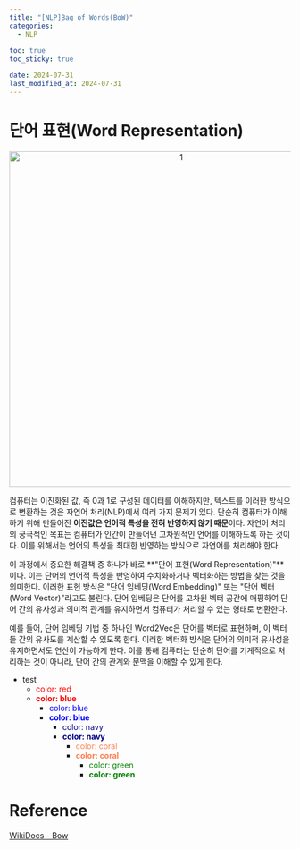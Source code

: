 ```yaml
---
title: "[NLP]Bag of Words(BoW)"
categories: 
  - NLP
  
toc: true
toc_sticky: true

date: 2024-07-31
last_modified_at: 2024-07-31
---
```


# 단어 표현(Word Representation)

<p align="center">
<img width="600" alt="1" src="https://github.com/user-attachments/assets/21b43297-440c-4c30-affd-023460e90c87">
</p>

컴퓨터는 이진화된 값, 즉 0과 1로 구성된 데이터를 이해하지만, 텍스트를 이러한 방식으로 변환하는 것은 자연어 처리(NLP)에서 여러 가지 문제가 있다. 단순히 컴퓨터가 이해하기 위해 만들어진 **이진값은 언어적 특성을 전혀 반영하지 않기 때문**이다. 자연어 처리의 궁극적인 목표는 컴퓨터가 인간이 만들어낸 고차원적인 언어를 이해하도록 하는 것이다. 이를 위해서는 언어의 특성을 최대한 반영하는 방식으로 자연어를 처리해야 한다.

이 과정에서 중요한 해결책 중 하나가 바로 **"단어 표현(Word Representation)"**이다. 이는 단어의 언어적 특성을 반영하여 수치화하거나 벡터화하는 방법을 찾는 것을 의미한다. 이러한 표현 방식은 "단어 임베딩(Word Embedding)" 또는 "단어 벡터(Word Vector)"라고도 불린다. 단어 임베딩은 단어를 고차원 벡터 공간에 매핑하여 단어 간의 유사성과 의미적 관계를 유지하면서 컴퓨터가 처리할 수 있는 형태로 변환한다.

예를 들어, 단어 임베딩 기법 중 하나인 Word2Vec은 단어를 벡터로 표현하며, 이 벡터들 간의 유사도를 계산할 수 있도록 한다. 이러한 벡터화 방식은 단어의 의미적 유사성을 유지하면서도 연산이 가능하게 한다. 이를 통해 컴퓨터는 단순히 단어를 기계적으로 처리하는 것이 아니라, 단어 간의 관계와 문맥을 이해할 수 있게 한다.

- test
  - <span style="color:red">color: red</span>
  - <span style="color:red">**color: blue**</span>
    - <span style="color:blue">color: blue</span>
    - <span style="color:blue">**color: blue**</span>
      - <span style="color:navy">color: navy</span>
      - <span style="color:navy">**color: navy**</span>
        - <span style="color:coral">color: coral</span>
        - <span style="color:coral">**color: coral**</span>
          - <span style="color:green">color: green</span>
          - <span style="color:green">**color: green**</span>        
        
        
  


# Reference
[WikiDocs - Bow](https://wikidocs.net/22650)  
